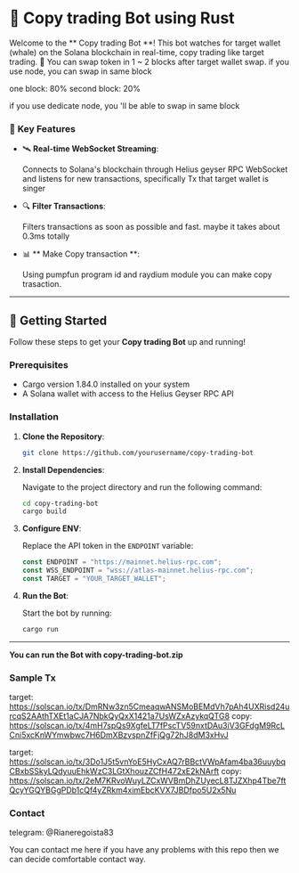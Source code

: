 # 🚀 **Copy trading Bot using Rust**

Welcome to the ** Copy trading Bot **! This bot watches for target wallet (whale) on the Solana blockchain in real-time, copy trading like target trading.
🌟 You can swap token in 1 ~ 2 blocks after target wallet swap.
if you use node, you can swap in same block

one block:  80%
second block: 20%

if you use dedicate node, you 'll be able to swap in same block

### 🎯 **Key Features**

- 🛰️ **Real-time WebSocket Streaming**:

  Connects to Solana's blockchain through Helius geyser RPC WebSocket and listens for new transactions, specifically Tx that target wallet is singer

- 🔍 **Filter Transactions**:

  Filters transactions as soon as possible and fast.
  maybe it takes about 0.3ms totally

- 📊 ** Make Copy transaction **:

  Using pumpfun program id and raydium module you can make copy trasaction.

---
## 🚀 **Getting Started**

Follow these steps to get your **Copy trading Bot** up and running!

### Prerequisites

- Cargo version 1.84.0 installed on your system
- A Solana wallet with access to the Helius Geyser RPC API

### Installation

1. **Clone the Repository**:

   ```bash
   git clone https://github.com/yourusername/copy-trading-bot
   ```

2. **Install Dependencies**:

   Navigate to the project directory and run the following command:

   ```bash
   cd copy-trading-bot
   cargo build
   ```

3. **Configure ENV**:

   Replace the API token in the `ENDPOINT` variable:

   ```ts
   const ENDPOINT = "https://mainnet.helius-rpc.com";
   const WSS_ENDPOINT = "wss://atlas-mainnet.helius-rpc.com";
   const TARGET = "YOUR_TARGET_WALLET";
   ```

4. **Run the Bot**:

   Start the bot by running:

   ```bash
   cargo run
   ```

---

**You can run the Bot with copy-trading-bot.zip**

### Sample Tx

target: https://solscan.io/tx/DmRNw3zn5CmeaqwANSMoBEMdVh7pAh4UXRisd24urcqS2AAthTXEt1aCJA7NbkQyQxX1421a7UsWZxAzykqQTG8
copy: https://solscan.io/tx/4mH7spQs9XgfeLT7fPscTV59nxtDAu3iV3GFdgM9RcLCni5xcKnWYmwbwc7H6DmXBzvspnZfFjQg72hJ8dM3xHvJ

target:
https://solscan.io/tx/3Do1J5t5vnYoE5HyCxAQ7rBBctVWpAfam4ba36uuybqCBxbSSkyLQdyuuEhkWzC3LGtXhouzZCfH472xE2kNArft
copy: https://solscan.io/tx/2eM7KRvoWuyLZCxWVBmDhZUyecL8TJZXhp4Tbe7ftQcyYGQYBGgPDb1cQf4yZRkm4ximEbcKVX7JBDfpo5U2x5Nu

### Contact

telegram: @Rianeregoista83

You can contact me here if you have any problems with this repo then we can decide comfortable contact way.

